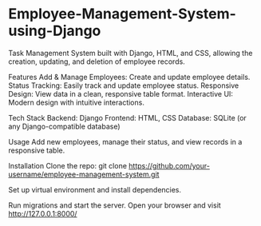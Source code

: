# Employee-Management-System-using-Django
Task Management System built with Django, HTML, and CSS, allowing the creation, updating, and deletion of employee records.

Features
Add & Manage Employees: Create and update employee details.
Status Tracking: Easily track and update employee status.
Responsive Design: View data in a clean, responsive table format.
Interactive UI: Modern design with intuitive interactions.

Tech Stack
Backend: Django
Frontend: HTML, CSS
Database: SQLite (or any Django-compatible database)

Usage
Add new employees, manage their status, and view records in a responsive table.

Installation
Clone the repo: git clone https://github.com/your-username/employee-management-system.git

Set up virtual environment and install dependencies.

Run migrations and start the server.
Open your browser and visit http://127.0.0.1:8000/
